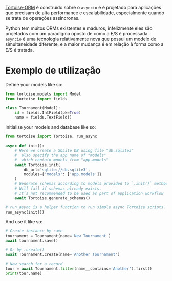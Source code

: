 
[Tortoise-ORM](https://tortoise-orm.readthedocs.io/en/latest/) é construído sobre o `asyncio` e é projetado para aplicações que precisam de alta performance e escalabilidade, especialmente quando se trata de operações assíncronas.

Python tem muitos ORMs existentes e maduros, infelizmente eles são projetados com um paradigma oposto de como a E/S é processada. `asyncio` é uma tecnologia relativamente nova que possui um modelo de simultaneidade diferente, e a maior mudança é em relação à forma como a E/S é tratada.

# Exemplo de utilização

Define your models like so:

```python
from tortoise.models import Model
from tortoise import fields

class Tournament(Model):
    id = fields.IntField(pk=True)
    name = fields.TextField()
```

Initialise your models and database like so:

```python
from tortoise import Tortoise, run_async

async def init():
    # Here we create a SQLite DB using file "db.sqlite3"
    #  also specify the app name of "models"
    #  which contain models from "app.models"
    await Tortoise.init(
        db_url='sqlite://db.sqlite3',
        modules={'models': ['app.models']}
    )
    # Generate schemas according to models provided to `.init()` method. 
    # Will fail if schemas already exists.
    # It’s not recommended to be used as part of application workflow
    await Tortoise.generate_schemas()

# run_async is a helper function to run simple async Tortoise scripts.
run_async(init())
```

And use it like so:

```python
# Create instance by save
tournament = Tournament(name='New Tournament')
await tournament.save()

# Or by .create()
await Tournament.create(name='Another Tournament')

# Now search for a record
tour = await Tournament.filter(name__contains='Another').first()
print(tour.name)
```